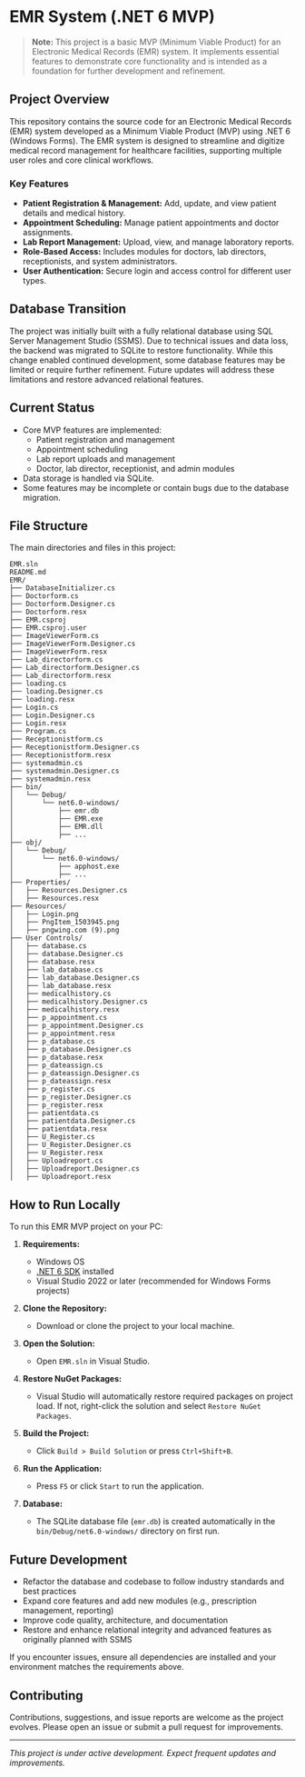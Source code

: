 # EMR System (.NET 6 MVP)

> **Note:** This project is a basic MVP (Minimum Viable Product) for an Electronic Medical Records (EMR) system. It implements essential features to demonstrate core functionality and is intended as a foundation for further development and refinement.


## Project Overview
This repository contains the source code for an Electronic Medical Records (EMR) system developed as a Minimum Viable Product (MVP) using .NET 6 (Windows Forms). The EMR system is designed to streamline and digitize medical record management for healthcare facilities, supporting multiple user roles and core clinical workflows.

### Key Features
- **Patient Registration & Management:** Add, update, and view patient details and medical history.
- **Appointment Scheduling:** Manage patient appointments and doctor assignments.
- **Lab Report Management:** Upload, view, and manage laboratory reports.
- **Role-Based Access:** Includes modules for doctors, lab directors, receptionists, and system administrators.
- **User Authentication:** Secure login and access control for different user types.


## Database Transition
The project was initially built with a fully relational database using SQL Server Management Studio (SSMS). Due to technical issues and data loss, the backend was migrated to SQLite to restore functionality. While this change enabled continued development, some database features may be limited or require further refinement. Future updates will address these limitations and restore advanced relational features.


## Current Status
- Core MVP features are implemented:
  - Patient registration and management
  - Appointment scheduling
  - Lab report uploads and management
  - Doctor, lab director, receptionist, and admin modules
- Data storage is handled via SQLite.
- Some features may be incomplete or contain bugs due to the database migration.



## File Structure
The main directories and files in this project:

```
EMR.sln
README.md
EMR/
├── DatabaseInitializer.cs
├── Doctorform.cs
├── Doctorform.Designer.cs
├── Doctorform.resx
├── EMR.csproj
├── EMR.csproj.user
├── ImageViewerForm.cs
├── ImageViewerForm.Designer.cs
├── ImageViewerForm.resx
├── Lab_directorform.cs
├── Lab_directorform.Designer.cs
├── Lab_directorform.resx
├── loading.cs
├── loading.Designer.cs
├── loading.resx
├── Login.cs
├── Login.Designer.cs
├── Login.resx
├── Program.cs
├── Receptionistform.cs
├── Receptionistform.Designer.cs
├── Receptionistform.resx
├── systemadmin.cs
├── systemadmin.Designer.cs
├── systemadmin.resx
├── bin/
│   └── Debug/
│       └── net6.0-windows/
│           ├── emr.db
│           ├── EMR.exe
│           ├── EMR.dll
│           ├── ...
├── obj/
│   └── Debug/
│       └── net6.0-windows/
│           ├── apphost.exe
│           ├── ...
├── Properties/
│   ├── Resources.Designer.cs
│   ├── Resources.resx
├── Resources/
│   ├── Login.png
│   ├── PngItem_1503945.png
│   ├── pngwing.com (9).png
├── User Controls/
│   ├── database.cs
│   ├── database.Designer.cs
│   ├── database.resx
│   ├── lab_database.cs
│   ├── lab_database.Designer.cs
│   ├── lab_database.resx
│   ├── medicalhistory.cs
│   ├── medicalhistory.Designer.cs
│   ├── medicalhistory.resx
│   ├── p_appointment.cs
│   ├── p_appointment.Designer.cs
│   ├── p_appointment.resx
│   ├── p_database.cs
│   ├── p_database.Designer.cs
│   ├── p_database.resx
│   ├── p_dateassign.cs
│   ├── p_dateassign.Designer.cs
│   ├── p_dateassign.resx
│   ├── p_register.cs
│   ├── p_register.Designer.cs
│   ├── p_register.resx
│   ├── patientdata.cs
│   ├── patientdata.Designer.cs
│   ├── patientdata.resx
│   ├── U_Register.cs
│   ├── U_Register.Designer.cs
│   ├── U_Register.resx
│   ├── Uploadreport.cs
│   ├── Uploadreport.Designer.cs
│   ├── Uploadreport.resx
```

## How to Run Locally
To run this EMR MVP project on your PC:

1. **Requirements:**
   - Windows OS
   - [.NET 6 SDK](https://dotnet.microsoft.com/en-us/download/dotnet/6.0) installed
   - Visual Studio 2022 or later (recommended for Windows Forms projects)

2. **Clone the Repository:**
   - Download or clone the project to your local machine.

3. **Open the Solution:**
   - Open `EMR.sln` in Visual Studio.

4. **Restore NuGet Packages:**
   - Visual Studio will automatically restore required packages on project load. If not, right-click the solution and select `Restore NuGet Packages`.

5. **Build the Project:**
   - Click `Build > Build Solution` or press `Ctrl+Shift+B`.

6. **Run the Application:**
   - Press `F5` or click `Start` to run the application.

7. **Database:**
   - The SQLite database file (`emr.db`) is created automatically in the `bin/Debug/net6.0-windows/` directory on first run.


## Future Development
- Refactor the database and codebase to follow industry standards and best practices
- Expand core features and add new modules (e.g., prescription management, reporting)
- Improve code quality, architecture, and documentation
- Restore and enhance relational integrity and advanced features as originally planned with SSMS

If you encounter issues, ensure all dependencies are installed and your environment matches the requirements above.


## Contributing
Contributions, suggestions, and issue reports are welcome as the project evolves. Please open an issue or submit a pull request for improvements.


---
*This project is under active development. Expect frequent updates and improvements.*
